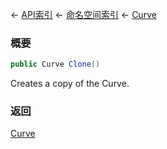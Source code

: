 ← [API索引](Api-Index) ← [命名空间索引](Namespace-Index) ← [Curve](VRageMath.Curve)

### 概要

```csharp
public Curve Clone()
```

Creates a copy of the Curve.

### 返回

[Curve](VRageMath.Curve)

